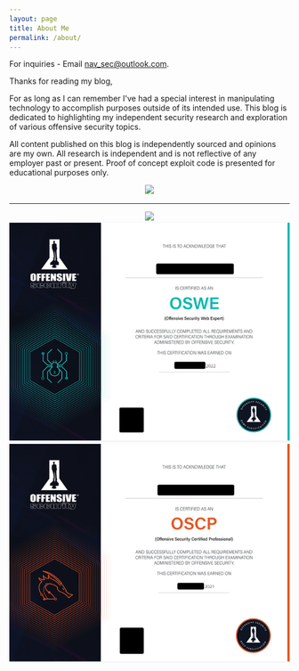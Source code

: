 ```yaml
---
layout: page
title: About Me
permalink: /about/
---
```


For inquiries - Email nav_sec@outlook.com.

Thanks for reading my blog,

For as long as I can remember I've had a special interest in manipulating technology to accomplish purposes outside of its intended use. This blog is dedicated to highlighting my independent security research and exploration of various offensive security topics.

All content published on this blog is independently sourced and opinions are my own. All research is independent and is not reflective of any employer past or present. Proof of concept exploit code is presented for educational purposes only.

<p align="center">
    <img src="/images/about/meme.png">
</p>

<hr>

<p align="center">
    <img src="/images/about/OSEP_Blog.png">
    <img src="/images/about/OSWE_Blog.png">
    <img src="/images/about/OSCP_Blog.png">
</p>
